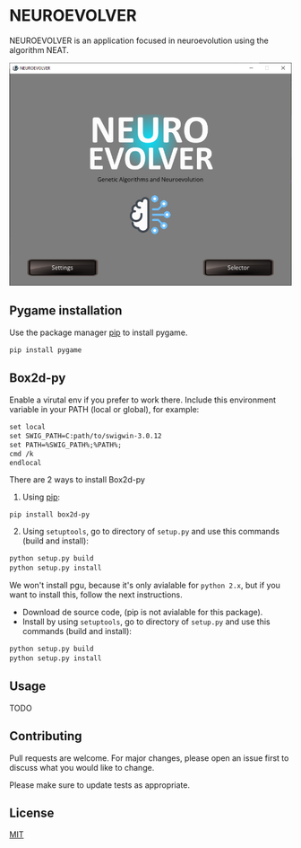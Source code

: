 # NEUROEVOLVER
NEUROEVOLVER is an application focused in neuroevolution using the algorithm NEAT.

![alt text](https://github.com/VgTajdd/neuroevolver/blob/master/neuroevolver.png)

## Pygame installation
Use the package manager [pip](https://pip.pypa.io/en/stable/) to install pygame.

```bash
pip install pygame
```

## Box2d-py
Enable a virutal env if you prefer to work there.
Include this environment variable in your PATH (local or global), for example:
```
set local
set SWIG_PATH=C:path/to/swigwin-3.0.12
set PATH=%SWIG_PATH%;%PATH%;
cmd /k
endlocal
```

There are 2 ways to install Box2d-py

1. Using [pip](https://pip.pypa.io/en/stable/):
```bash
pip install box2d-py
```
2. Using ```setuptools```, go to directory of ```setup.py``` and use this commands (build and install):
```bash
python setup.py build
python setup.py install
```
We won't install pgu, because it's only avialable for ```python 2.x```, but if you want to install this, follow the next instructions.

- Download de source code, (pip is not avialable for this package).
- Install by using ```setuptools```, go to directory of ```setup.py``` and use this commands (build and install):
```bash
python setup.py build
python setup.py install
```

## Usage
TODO

## Contributing
Pull requests are welcome. For major changes, please open an issue first to discuss what you would like to change.

Please make sure to update tests as appropriate.

## License
[MIT](https://choosealicense.com/licenses/mit/)
